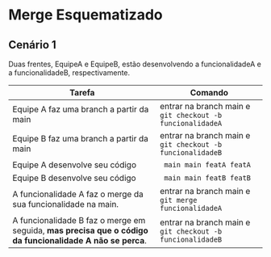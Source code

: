 # Merge Esquematizado

## Cenário 1

Duas frentes, EquipeA e EquipeB, estão desenvolvendo a funcionalidadeA e a funcionalidadeB, respectivamente.


|     Tarefa     |     Comando     | 
|----------|----------|
| Equipe A faz uma branch a partir da main    | entrar na branch main e `git checkout -b funcionalidadeA`   | 
| Equipe B faz uma branch a partir da main    | entrar na branch main e `git checkout -b funcionalidadeB`   | 
| Equipe A desenvolve seu código    | ``` main main featA featA```  | 
| Equipe B desenvolve seu código    | ``` main main featB featB```  | 
| A funcionalidade A faz o merge da sua funcionalidade na main.   | entrar na branch main e `git merge funcionalidadeA`   | ``` main main featA featA```
| A funcionalidade B faz o merge em seguida, **mas precisa que o código da funcionalidade A não se perca**.    | entrar na branch main e `git checkout -b funcionalidadeB`   | 




 

